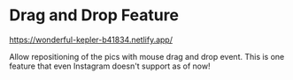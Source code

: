 # Drag and Drop Feature

https://wonderful-kepler-b41834.netlify.app/

Allow repositioning of the pics with mouse drag and drop event. This is one feature that even Instagram doesn't support as of now!
